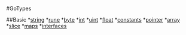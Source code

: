 #GoTypes

##Basic
*[string]()
*[rune]()
*[byte]()
*[int]()
*[uint]()
*[float]()
*[constants]()
*[pointer]()
*[array]()
*[slice]()
*[maps]()
*[interfaces]()
